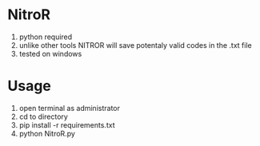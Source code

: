 # NitroR

 1. python required
 2. unlike other tools NITROR will save potentaly valid codes in the .txt file
 3. tested on windows
 
 # Usage 
 
 1. open terminal as administrator
 2. cd to directory 
 3. pip install -r requirements.txt
 4. python NitroR.py
 
   
 


 
